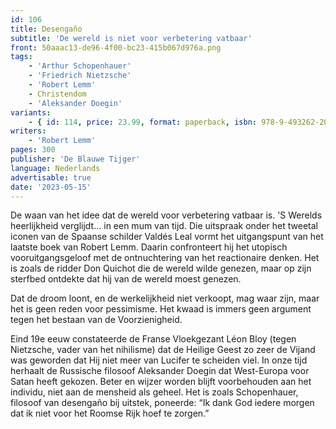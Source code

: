```yaml
---
id: 106
title: Desengaño
subtitle: 'De wereld is niet voor verbetering vatbaar'
front: 50aaac13-de96-4f00-bc23-415b067d976a.png
tags:
    - 'Arthur Schopenhauer'
    - 'Friedrich Nietzsche'
    - 'Robert Lemm'
    - Christendom
    - 'Aleksander Doegin'
variants:
    - { id: 114, price: 23.99, format: paperback, isbn: 978-9-493262-20-1 }
writers:
    - 'Robert Lemm'
pages: 300
publisher: 'De Blauwe Tijger'
language: Nederlands
advertisable: true
date: '2023-05-15'
---
```


De waan van het idee dat de wereld voor verbetering vatbaar is. 'S Werelds heerlijkheid verglijdt... in een mum van tijd. Die uitspraak onder het tweetal iconen van de Spaanse schilder Valdés Leal vormt het uitgangspunt van het laatste boek van Robert Lemm. Daarin confronteert hij het utopisch vooruitgangsgeloof met de ontnuchtering van het reactionaire denken. Het is zoals de ridder Don Quichot die de wereld wilde genezen, maar op zijn sterfbed ontdekte dat hij van de wereld moest genezen.

Dat de droom loont, en de werkelijkheid niet verkoopt, mag waar zijn, maar het is geen reden voor pessimisme. Het kwaad is immers geen argument tegen het bestaan van de Voorzienigheid.

Eind 19e eeuw constateerde de Franse Vloekgezant Léon Bloy (tegen Nietzsche, vader van het nihilisme) dat de Heilige Geest zo zeer de Vijand was geworden dat Hij niet meer van Lucifer te scheiden viel. In onze tijd herhaalt  de Russische filosoof Aleksander Doegin dat West-Europa voor Satan heeft gekozen.
Beter en wijzer worden blijft voorbehouden aan het individu, niet aan de mensheid als geheel. Het is zoals Schopenhauer, filosoof van desengaño bij uitstek, poneerde: “Ik dank God iedere morgen dat ik niet voor het Roomse Rijk hoef te zorgen.”
